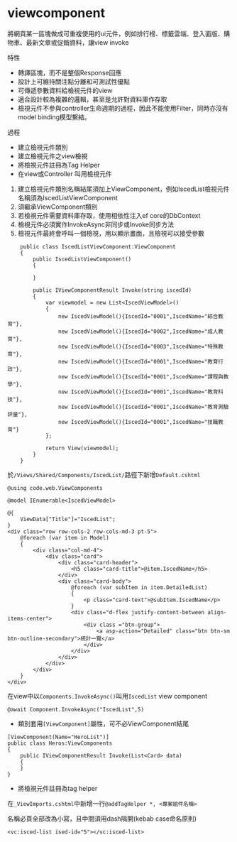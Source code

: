 # viewcomponent

將網頁某一區塊做成可重複使用的ui元件，例如排行榜、標籤雲端、登入面版、購物車、最新文章或促銷資料，讓view invoke

特性
- 轉譯區塊，而不是整個Response回應
- 設計上可維持關注點分離和可測試性優點
- 可傳遞參數資料給檢視元件的view
- 適合設計較為複雜的邏輯，甚至是允許對資料庫作存取
- 檢視元件不參與controller生命週期的過程，因此不能使用Filter，同時亦沒有model binding模型繫結。

過程
- 建立檢視元件類別
- 建立檢視元件之view檢視
- 將檢視元件註冊為Tag Helper
- 在view或Controller 叫用檢視元件


1. 建立檢視元件類別名稱結尾須加上ViewComponent，例如IscedList檢視元件名稱須為IscedListViewComponent
2. 須繼承ViewComponent類別
3. 若檢視元件需要資料庫存取，使用相依性注入ef core的DbContext
4. 檢視元件必須實作InvokeAsync非同步或Invoke同步方法
5. 檢視元件最終會呼叫一個檢視，用以顯示畫面，且檢視可以接受參數 

```aspx-csharp
    public class IscedListViewComponent:ViewComponent
    {
        public IscedListViewComponent()
        {
            
        }

        public IViewComponentResult Invoke(string iscedId)
        {
            var viewmodel = new List<IscedViewModel>()
            {
                new IscedViewModel(){IscedId="0001",IscedName="綜合教育"},
                new IscedViewModel(){IscedId="0002",IscedName="成人教育"},
                new IscedViewModel(){IscedId="0003",IscedName="特殊教育"},
                new IscedViewModel(){IscedId="0001",IscedName="教育行政"},
                new IscedViewModel(){IscedId="0001",IscedName="課程與教學"},
                new IscedViewModel(){IscedId="0001",IscedName="教育科技"},
                new IscedViewModel(){IscedId="0001",IscedName="教育測驗評量"},
                new IscedViewModel(){IscedId="0001",IscedName="技職教育"}
            };

            return View(viewmodel);
        }
    }
```

於`/Views/Shared/Components/IscedList/`路徑下新增`Default.cshtml`

```razor
@using code.web.ViewComponents

@model IEnumerable<IscedViewModel>

@{
    ViewData["Title"]="IscedList";
}
<div class="row row-cols-2 row-cols-md-3 pt-5">
    @foreach (var item in Model)
    {
        <div class="col-md-4">
            <div class="card">
                <div class="card-header">
                    <h5 class="card-title">@item.IscedName</h5>
                </div>
                <div class="card-body">
                    @foreach (var subItem in item.DetailedList)
                    {
                        <p class="card-text">@subItem.IscedName</p>
                    }
                    <div class="d-flex justify-content-between align-items-center">
                        <div class ="btn-group">
                            <a asp-action="Detailed" class="btn btn-sm btn-outline-secondary">統計一覽</a>
                        </div>
                    </div>
                </div>
            </div>
        </div>
    }
</div>
```

在view中以`Components.InvokeAsync()`叫用`IscedList` view component

```razor
@await Component.InvokeAsync("IscedList",5)
```

- 類別套用`[ViewComponent]`屬性，可不必ViewComponent結尾

```aspx-csharp
[ViewComponent(Name="HeroList")]
public class Heros:ViewComponents
{
    public IViewComponentResult Invoke(List<Card> data)
    {
    }
}
```

- 將檢視元件註冊為tag helper

在`_ViewImports.cshtml`中新增一行`@addTagHelper *, <專案組件名稱>`

名稱必頁全部改為小寫，且中間須用dash隔開(kebab case命名原則)
```razor
<vc:isced-list ised-id="5"></vc:isced-list>
```